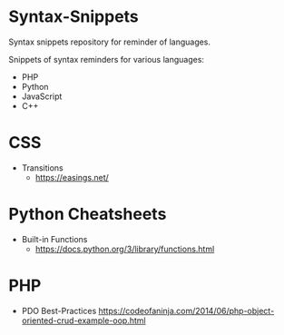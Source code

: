 # Syntax-Snippets
Syntax snippets repository for reminder of languages.

Snippets of syntax reminders for various languages:

- PHP
- Python
- JavaScript
- C++

# CSS

- Transitions
  - https://easings.net/

# Python Cheatsheets

- Built-in Functions
  - https://docs.python.org/3/library/functions.html

# PHP 

- PDO Best-Practices
https://codeofaninja.com/2014/06/php-object-oriented-crud-example-oop.html
